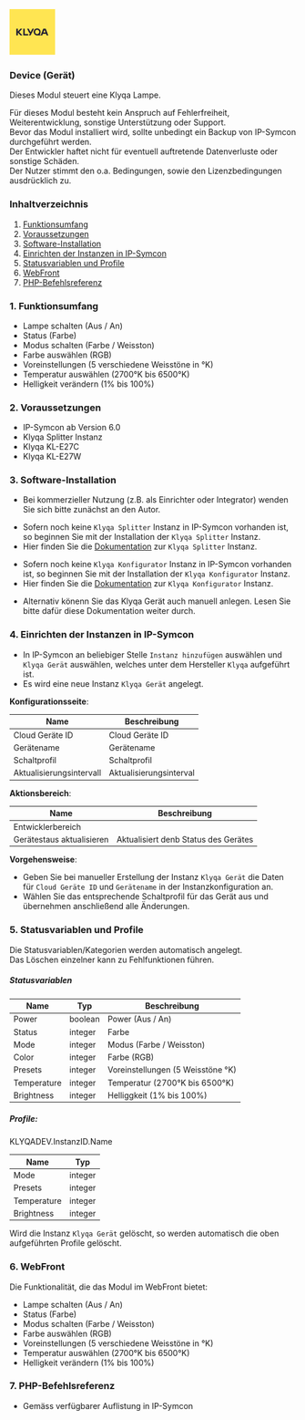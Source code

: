 [![Image](../imgs/Klyqa_Logo.png)](https://klyqa.de)

### Device (Gerät)

Dieses Modul steuert eine Klyqa Lampe.  

Für dieses Modul besteht kein Anspruch auf Fehlerfreiheit, Weiterentwicklung, sonstige Unterstützung oder Support.  
Bevor das Modul installiert wird, sollte unbedingt ein Backup von IP-Symcon durchgeführt werden.  
Der Entwickler haftet nicht für eventuell auftretende Datenverluste oder sonstige Schäden.  
Der Nutzer stimmt den o.a. Bedingungen, sowie den Lizenzbedingungen ausdrücklich zu.

### Inhaltverzeichnis

1. [Funktionsumfang](#1-funktionsumfang)
2. [Voraussetzungen](#2-voraussetzungen)
3. [Software-Installation](#3-software-installation)
4. [Einrichten der Instanzen in IP-Symcon](#4-einrichten-der-instanzen-in-ip-symcon)
5. [Statusvariablen und Profile](#5-statusvariablen-und-profile)
6. [WebFront](#6-webfront)
7. [PHP-Befehlsreferenz](#7-php-befehlsreferenz)

### 1. Funktionsumfang

* Lampe schalten (Aus / An)
* Status (Farbe)
* Modus schalten (Farbe / Weisston)
* Farbe auswählen (RGB)
* Voreinstellungen (5 verschiedene Weisstöne in °K)
* Temperatur auswählen (2700°K bis 6500°K)
* Helligkeit verändern (1% bis 100%)

### 2. Voraussetzungen

- IP-Symcon ab Version 6.0
- Klyqa Splitter Instanz
- Klyqa KL-E27C
- Klyqa KL-E27W

### 3. Software-Installation

* Bei kommerzieller Nutzung (z.B. als Einrichter oder Integrator) wenden Sie sich bitte zunächst an den Autor.

- Sofern noch keine `Klyqa Splitter` Instanz in IP-Symcon vorhanden ist, so beginnen Sie mit der Installation der `Klyqa Splitter` Instanz.
- Hier finden Sie die [Dokumentation](../Splitter) zur `Klyqa Splitter` Instanz.

* Sofern noch keine `Klyqa Konfigurator` Instanz in IP-Symcon vorhanden ist, so beginnen Sie mit der Installation der `Klyqa Konfigurator` Instanz.
* Hier finden Sie die [Dokumentation](../Configurator) zur `Klyqa Konfigurator` Instanz.

- Alternativ könenn Sie das Klyqa Gerät auch manuell anlegen. Lesen Sie bitte dafür diese Dokumentation weiter durch.

### 4. Einrichten der Instanzen in IP-Symcon

- In IP-Symcon an beliebiger Stelle `Instanz hinzufügen` auswählen und `Klyqa Gerät` auswählen, welches unter dem Hersteller `Klyqa` aufgeführt ist.
- Es wird eine neue Instanz `Klyqa Gerät` angelegt.

__Konfigurationsseite__:

Name                        | Beschreibung
--------------------------- | -----------------------------------------
Cloud Geräte ID             | Cloud Geräte ID
Gerätename                  | Gerätename
Schaltprofil                | Schaltprofil
Aktualisierungsintervall    | Aktualisierungsinterval

__Aktionsbereich__:

Name                        | Beschreibung
--------------------------- | -----------------------------------------
Entwicklerbereich           |
Gerätestaus aktualisieren   | Aktualisiert denb Status des Gerätes

__Vorgehensweise__:

* Geben Sie bei manueller Erstellung der Instanz `Klyqa Gerät` die Daten für `Cloud Geräte ID` und `Gerätename` in der Instanzkonfiguration an. 
* Wählen Sie das entsprechende Schaltprofil für das Gerät aus und übernehmen anschließend alle Änderungen.

### 5. Statusvariablen und Profile

Die Statusvariablen/Kategorien werden automatisch angelegt.  
Das Löschen einzelner kann zu Fehlfunktionen führen.

##### Statusvariablen

Name        | Typ     | Beschreibung
----------- | ------- | ----------------------------------------------------
Power       | boolean | Power (Aus / An)
Status      | integer | Farbe
Mode        | integer | Modus (Farbe / Weisston)
Color       | integer | Farbe (RGB)
Presets     | integer | Voreinstellungen (5 Weisstöne °K)
Temperature | integer | Temperatur (2700°K bis 6500°K)
Brightness  | integer | Helliggkeit (1% bis 100%)

##### Profile:

KLYQADEV.InstanzID.Name

Name        | Typ
----------- | -------
Mode        | integer
Presets     | integer
Temperature | integer
Brightness  | integer

Wird die Instanz `Klyqa Gerät` gelöscht, so werden automatisch die oben aufgeführten Profile gelöscht.

### 6. WebFront

Die Funktionalität, die das Modul im WebFront bietet:

* Lampe schalten (Aus / An)
* Status (Farbe)
* Modus schalten (Farbe / Weisston)
* Farbe auswählen (RGB)
* Voreinstellungen (5 verschiedene Weisstöne in °K)
* Temperatur auswählen (2700°K bis 6500°K)
* Helligkeit verändern (1% bis 100%)

### 7. PHP-Befehlsreferenz

* Gemäss verfügbarer Auflistung in IP-Symcon